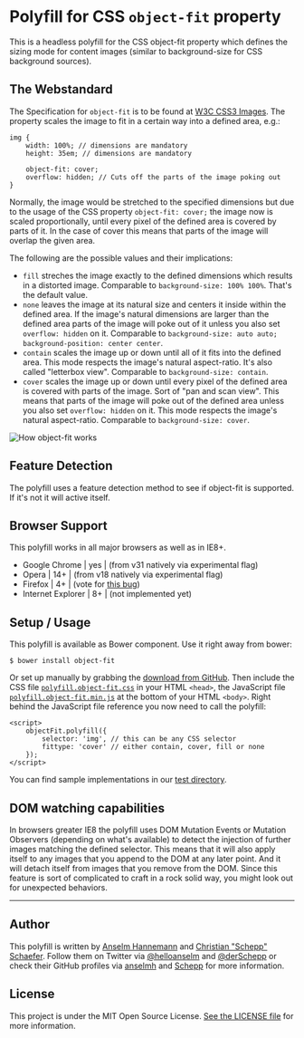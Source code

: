 # Polyfill for CSS `object-fit` property

This is a headless polyfill for the CSS object-fit property which defines the sizing mode for content images (similar to background-size for CSS background sources).

## The Webstandard

The Specification for `object-fit` is to be found at [W3C CSS3 Images](http://www.w3.org/TR/css3-images/#the-object-fit). The property scales the image to fit in a certain way into a defined area, e.g.:

	img {
		width: 100%; // dimensions are mandatory
		height: 35em; // dimensions are mandatory

		object-fit: cover;
		overflow: hidden; // Cuts off the parts of the image poking out 
	}

Normally, the image would be stretched to the specified dimensions but due to the usage of the CSS property `object-fit: cover;` the image now is scaled proportionally, until every pixel of the defined area is covered by parts of it. In the case of cover this means that parts of the image will overlap the given area.

The following are the possible values and their implications:

- `fill` streches the image exactly to the defined dimensions which results in a distorted image. Comparable to `background-size: 100% 100%`. That's the default value.
- `none` leaves the image at its natural size and centers it inside within the defined area. If the image's natural dimensions are larger than the defined area parts of the image will poke out of it unless you also set `overflow: hidden` on it. Comparable to `background-size: auto auto; background-position: center center`.
- `contain` scales the image up or down until all of it fits into the defined area. This mode respects the image's natural aspect-ratio. It's also called "letterbox view". Comparable to `background-size: contain`.
- `cover` scales the image up or down until every pixel of the defined area is covered with parts of the image. Sort of "pan and scan view". This means that parts of the image will poke out of the defined area unless you also set `overflow: hidden` on it. This mode respects the image's natural aspect-ratio. Comparable to `background-size: cover`.

![How object-fit works](http://www.w3.org/TR/css3-images/img_scale.png)

## Feature Detection

The polyfill uses a feature detection method to see if object-fit is supported. If it's not it will active itself.

## Browser Support

This polyfill works in all major browsers as well as in IE8+.

-  Google Chrome  |  yes  |  (from v31 natively via experimental flag)
-  Opera  |  14+  |  (from v18 natively via experimental flag)
-  Firefox  |  4+  |  (vote for [this bug](https://bugzilla.mozilla.org/show_bug.cgi?id=624647))
-  Internet Explorer  |  8+  |  (not implemented yet)

## Setup / Usage

This polyfill is available as Bower component. Use it right away from bower:

	$ bower install object-fit

Or set up manually by grabbing the [download from GitHub](https://github.com/anselmh/object-fit/releases).
Then include the CSS file [`polyfill.object-fit.css`](https://github.com/anselmh/object-fit/blob/master/dist/polyfill.object-fit.css) in your HTML `<head>`, the JavaScript file [`polyfill.object-fit.min.js`](https://github.com/anselmh/object-fit/blob/master/dist/polyfill.object-fit.min.js) at the bottom of your HTML `<body>`. Right behind the JavaScript file reference you now need to call the polyfill:

	<script>
		objectFit.polyfill({
			selector: 'img', // this can be any CSS selector
			fittype: 'cover' // either contain, cover, fill or none
		});
	</script>

You can find sample implementations in our [test directory](https://github.com/anselmh/object-fit/tree/master/tests).

## DOM watching capabilities

In browsers greater IE8 the polyfill uses DOM Mutation Events or Mutation Observers (depending on what's available) to detect the injection of further images matching the defined selector. This means that it will also apply itself to any images that you append to the DOM at any later point. And it will detach itself from images that you remove from the DOM. Since this feature is sort of complicated to craft in a rock solid way, you might look out for unexpected behaviors.
 

----


## Author

This polyfill is written by [Anselm Hannemann](http://helloanselm.com/) and [Christian "Schepp" Schaefer](https://twitter.com/derSchepp). Follow them on Twitter via [@helloanselm](https://twitter.com/helloanselm) and [@derSchepp](https://twitter.com/derSchepp) or check their GitHub profiles via [anselmh](http://github.com/anselmh/) and [Schepp](http://github.com/Schepp/) for more information.

## License

This project is under the MIT Open Source License. [See the LICENSE file](LICENSE.md) for more information.
